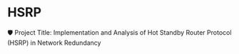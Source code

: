 # HSRP
🛡️ Project Title: Implementation and Analysis of Hot Standby Router Protocol (HSRP) in Network Redundancy

